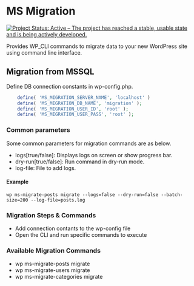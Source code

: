 # MS Migration

[![Project Status: Active – The project has reached a stable, usable state and is being actively developed.](https://www.repostatus.org/badges/latest/active.svg)](https://www.repostatus.org/#active)

Provides WP_CLI commands to migrate data to your new WordPress site using command line interface.

## Migration from MSSQL

Define DB connection constants in wp-config.php.

~~~PHP
    define( 'MS_MIGRATION_SERVER_NAME', 'localhost' )
    define( 'MS_MIGRATION_DB_NAME', 'migration' );
    define( 'MS_MIGRATION_USER_ID', 'root' );
    define( 'MS_MIGRATION_USER_PASS', 'root' );
~~~

### Common parameters

Some common parameters for migration commands are as below.

-   logs[true/false]: Displays logs on screen or show progress bar.
-   dry-run[true/false]: Run command in dry-run mode.
-   log-file: File to add logs.

#### Example

`wp ms-migrate-posts migrate --logs=false --dry-run=false --batch-size=200 --log-file=posts.log`

### Migration Steps & Commands

-   Add connection contants to the wp-config file
-   Open the CLI and run specific commands to execute

### Available Migration Commands

-   wp ms-migrate-posts migrate
-   wp ms-migrate-users migrate
-   wp ms-migrate-categories migrate
